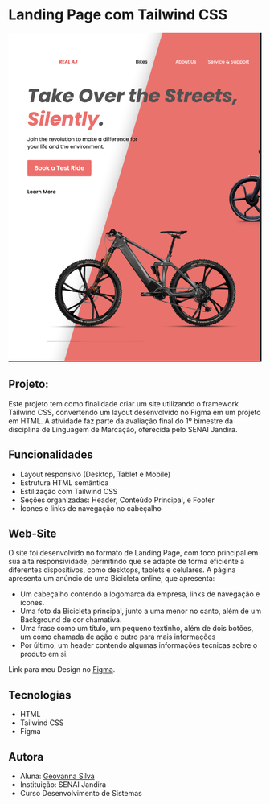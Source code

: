 # Landing Page com Tailwind CSS
![](./img/print.png)

## Projeto:

Este projeto tem como finalidade criar um site utilizando o framework Tailwind CSS, convertendo um layout desenvolvido no Figma em um projeto em HTML. A atividade faz parte da avaliação final do 1º bimestre da disciplina de Linguagem de Marcação, oferecida pelo SENAI Jandira.

## Funcionalidades

- Layout responsivo (Desktop, Tablet e Mobile)
- Estrutura HTML semântica
- Estilização com Tailwind CSS
- Seções organizadas: Header, Conteúdo Principal, e Footer
- Ícones e links de navegação no cabeçalho

## Web-Site

O site foi desenvolvido no formato de Landing Page, com foco principal em sua alta responsividade, permitindo que se adapte de forma eficiente a diferentes dispositivos, como desktops, tablets e celulares. A página apresenta um anúncio de uma Bicicleta online, que apresenta:

- Um cabeçalho contendo a logomarca da empresa, links de navegação e ícones.
- Uma foto da Bicicleta principal, junto a uma menor no canto, além de um Background de cor chamativa.
- Uma frase como um título, um pequeno textinho, além de dois botões, um como chamada de ação e outro para mais informações
- Por último, um header contendo algumas informações tecnicas sobre o produto em si.

Link para meu Design no [Figma](https://www.figma.com/design/ZtAItZsWGttRA0oys3yHZh/Lima-Atividade-bike--Copy-?node-id=0-1&p=f&t=9X608BXWT2IuIYSe-0).

## Tecnologias
- HTML
- Tailwind CSS
- Figma

## Autora
- Aluna: [Geovanna Silva](https://www.linkedin.com/in/geovanna-sousa-28289234a?utm_source=share&utm_campaign=share_via&utm_content=profile&utm_medium=android_app)
- Instituição: SENAI Jandira
- Curso Desenvolvimento de Sistemas


